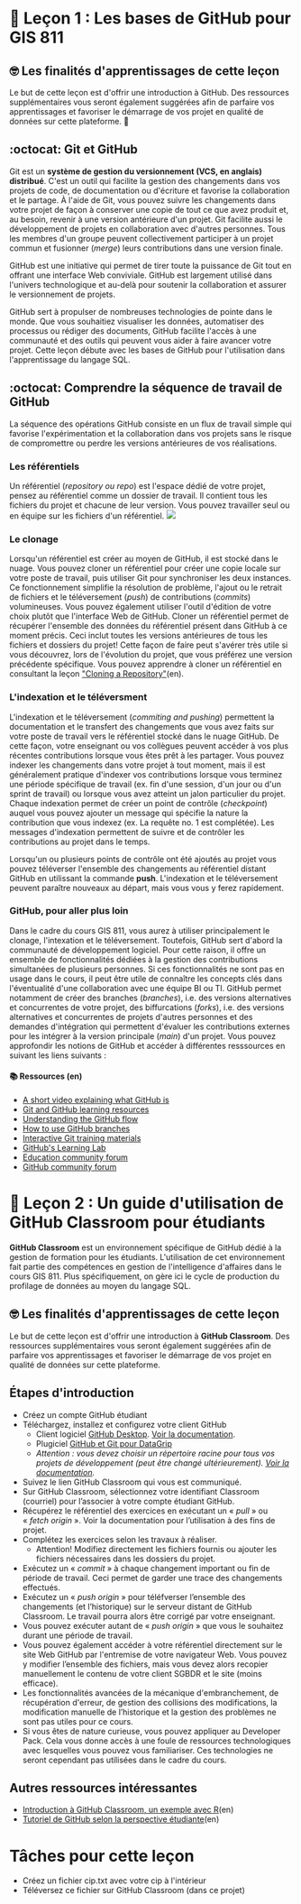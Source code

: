 # :wave: Leçon 1 : Les bases de GitHub pour GIS 811

## 🤓 Les finalités d'apprentissages de cette leçon

Le but de cette leçon est d'offrir une introduction à GitHub. Des ressources supplémentaires vous seront également suggérées afin de parfaire vos apprentissages et favoriser le démarrage de vos projet en qualité de données sur cette plateforme. 🚀

## :octocat: Git et GitHub

Git est un **système de gestion du versionnement (VCS, en anglais) distribué**. C'est un outil qui facilite la gestion des changements dans vos projets de code, de documentation ou d'écriture et favorise la collaboration et le partage. À l'aide de Git, vous pouvez suivre les changements dans votre projet de façon à conserver une copie de tout ce que avez produit et, au besoin, revenir à une version antérieure d'un projet. Git facilite aussi le développement de projets en collaboration avec d'autres personnes. Tous les membres d'un groupe peuvent collectivement participer à un projet commun et fusionner (*merge*) leurs contributions dans une version finale.

GitHub est une initiative qui permet de tirer toute la puissance de Git tout en offrant une interface Web conviviale. GitHub est largement utilisé dans l'univers technologique et au-delà pour soutenir la collaboration et assurer le versionnement de projets.

GitHub sert à propulser de nombreuses technologies de pointe dans le monde. Que vous souhaitiez visualiser les données, automatiser des processus ou rédiger des documents, GitHub facilite l'accès à une communauté et des outils qui peuvent vous aider à faire avancer votre projet. Cette leçon débute avec les bases de GitHub pour l'utilisation dans l'apprentissage du langage SQL.

## :octocat: Comprendre la séquence de travail de GitHub

La séquence des opérations GitHub consiste en un flux de travail simple qui favorise l'expérimentation et la collaboration dans vos projets sans le risque de compromettre ou perdre les versions antérieures de vos réalisations.

### Les référentiels

Un référentiel (*repository ou repo*) est l'espace dédié de votre projet, pensez au référentiel comme un dossier de travail. Il contient tous les fichiers du projet et chacune de leur version. Vous pouvez travailler seul ou en équipe sur les fichiers d'un référentiel.
<img src="https://www.freecodecamp.org/news/content/images/2019/11/explanation.png"></img>

### Le clonage

Lorsqu'un référentiel est créer au moyen de GitHub, il est stocké dans le nuage. Vous pouvez cloner un référentiel pour créer une copie locale sur votre poste de travail, puis utiliser Git pour synchroniser les deux instances. Ce fonctionnement simplifie la résolution de problème, l'ajout ou le retrait de fichiers et le téléversement (*push*) de contributions (*commits*) volumineuses. Vous pouvez également utiliser l'outil d'édition de votre choix plutôt que l'interface Web de GitHub. Cloner un référentiel permet de récupérer l'ensemble des données du référentiel présent dans GitHub à ce moment précis. Ceci inclut toutes les versions antérieures de tous les fichiers et dossiers du projet! Cette façon de faire peut s'avérer très utile si vous découvrez, lors de l'évolution du projet, que vous préférez une version précédente spécifique. Vous pouvez apprendre à cloner un référentiel en consultant la leçon ["Cloning a Repository"](https://docs.github.com/en/github/creating-cloning-and-archiving-repositories/cloning-a-repository)(en).

### L'indexation et le téléversment

L'indexation et le téléversement (*commiting and pushing*) permettent la documentation et le transfert des changements que vous avez faits sur votre poste de travail vers le référentiel stocké dans le nuage GitHub. De cette façon, votre enseignant ou vos collègues peuvent accéder à vos plus récentes contributions lorsque vous êtes prêt à les partager. Vous pouvez indexer les changements dans votre projet à tout moment, mais il est généralement pratique d'indexer vos contributions lorsque vous terminez une période spécifique de travail (ex. fin d'une session, d'un jour ou d'un sprint de travail) ou lorsque vous avez atteint un jalon particulier du projet. Chaque indexation permet de créer un point de contrôle (*checkpoint*) auquel vous pouvez ajouter un message qui spécifie la nature la contribution que vous indexez (ex. La requête no. 1 est complétée). Les messages d'indexation permettent de suivre et de contrôler les contributions au projet dans le temps.

Lorsqu'un ou plusieurs points de contrôle ont été ajoutés au projet vous pouvez téléverser l'ensemble des changements au référentiel distant GitHub en utilissant la commande **push**. L'indexation et le téléversement peuvent paraître nouveaux au départ, mais vous vous y ferez rapidement.

### GitHub, pour aller plus loin

Dans le cadre du cours GIS 811, vous aurez à utiliser principalement le clonage, l'intexation et le téléversement. Toutefois, GitHub sert d'abord la communauté de développement logiciel. Pour cette raison, il offre un ensemble de fonctionnalités dédiées à la gestion des contributions simultanées de plusieurs personnes. Si ces fonctionnalités ne sont pas en usage dans le cours, il peut être utile de connaître les concepts clés dans l'éventualité d'une collaboration avec une équipe BI ou TI. GitHub permet notamment de créer des branches (*branches*), i.e. des versions alternatives et concurrentes de votre projet, des biffurcations (*forks*), i.e. des versions alternatives et concurrentes de projets d'autres personnes et des demandes d'intégration qui permettent d'évaluer les contributions externes pour les intégrer à la version principale (*main*) d'un projet. Vous pouvez approfondir les notions de GitHub et accéder à différentes resssources en suivant les liens suivants :

#### 📚  Ressources (en)
* [A short video explaining what GitHub is](https://www.youtube.com/watch?v=w3jLJU7DT5E&feature=youtu.be) 
* [Git and GitHub learning resources](https://docs.github.com/en/github/getting-started-with-github/git-and-github-learning-resources) 
* [Understanding the GitHub flow](https://guides.github.com/introduction/flow/)
* [How to use GitHub branches](https://www.youtube.com/watch?v=H5GJfcp3p4Q&feature=youtu.be)
* [Interactive Git training materials](https://githubtraining.github.io/training-manual/#/01_getting_ready_for_class)
* [GitHub's Learning Lab](https://lab.github.com/)
* [Education community forum](https://education.github.community/)
* [GitHub community forum](https://github.community/)

# :wave: Leçon 2 : Un guide d'utilisation de **GitHub Classroom** pour étudiants

**GitHub Classroom** est un environnement spécifique de GitHub dédié à la gestion de formation pour les étudiants. L'utilisation de cet environnement fait partie des compétences en gestion de l'intelligence d'affaires dans le cours GIS 811. Plus spécifiquement, on gère ici le cycle de production du profilage de données au moyen du langage SQL.

## 🤓 Les finalités d'apprentissages de cette leçon

Le but de cette leçon est d'offrir une introduction à **GitHub Classroom**. Des ressources supplémentaires vous seront également suggérées afin de parfaire vos apprentissages et favoriser le démarrage de vos projet en qualité de données sur cette plateforme.

## Étapes d'introduction
* Créez un compte GitHub étudiant
* Téléchargez, installez et configurez votre client GitHub
  * Client logiciel [GitHub Desktop](https://desktop.github.com). [Voir la documentation](https://docs.github.com/en/desktop/installing-and-configuring-github-desktop/installing-and-authenticating-to-github-desktop/setting-up-github-desktop).
  * Plugiciel [GitHub et Git pour DataGrip](https://blog.jetbrains.com/datagrip/2018/12/11/datagrip-and-github-step-by-step-integration/)
  * *Attention : vous devez choisir un répertoire racine pour tous vos projets de développement (peut être changé ultérieurement). [Voir la documentation](https://docs.github.com/en/desktop/installing-and-configuring-github-desktop/configuring-and-customizing-github-desktop).*
* Suivez le lien GitHub Classroom qui vous est communiqué.
* Sur GitHub Classroom, sélectionnez votre identifiant Classroom (courriel) pour l’associer à votre compte étudiant GitHub.
* Récupérez le référentiel des exercices en exécutant un « *pull* » ou « *fetch origin* ». Voir la documentation pour l’utilisation à des fins de projet.
* Complétez les exercices selon les travaux à réaliser. 
  * Attention! Modifiez directement les fichiers fournis ou ajouter les fichiers nécessaires dans les dossiers du projet.
* Exécutez un « *commit* » à chaque changement important ou fin de période de travail. Ceci permet de garder une trace des changements effectués.
* Exécutez un « *push origin* » pour téléfverser l’ensemble des changements (et l’historique) sur le serveur distant de GitHub Classroom. Le travail pourra alors être corrigé par votre enseignant.
* Vous pouvez exécuter autant de « *push origin* » que vous le souhaitez durant une période de travail.
* Vous pouvez également accéder à votre référentiel directement sur le site Web GitHub par l'entremise de votre navigateur Web. Vous pouvez y modifier l’ensemble des fichiers, mais vous devez alors recopier manuellement le contenu de votre client SGBDR et le site (moins efficace).
* Les fonctionnalités avancées de la mécanique d'embranchement, de récupération d'erreur, de gestion des collisions des modifications, la modification manuelle de l’historique et la gestion des problèmes ne sont pas utiles pour ce cours.
* Si vous êtes de nature curieuse, vous pouvez appliquer au Developer Pack. Cela vous donne accès à une foule de ressources technologiques avec lesquelles vous pouvez vous familiariser. Ces technologies ne seront cependant pas utilisées dans le cadre du cours.


## Autres ressources intéressantes
* [Introduction à GitHub Classroom, un exemple avec R](https://github.com/jfiksel/github-classroom-for-students)(en)
* [Tutoriel de GitHub selon la perspective étudiante](http://evantilton.com/guides/githubclass/)(en)

# Tâches pour cette leçon
* Créez un fichier cip.txt avec votre cip à l'intérieur
* Téléversez ce fichier sur GitHub Classroom (dans ce projet)
